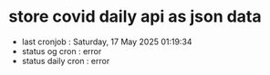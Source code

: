 # store covid daily api as json data

- last cronjob : Saturday, 17 May 2025 01:19:34
- status og cron : error
- status daily cron : error
      
      